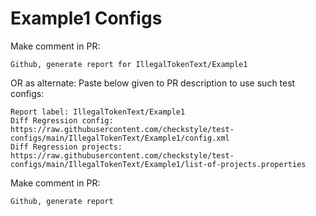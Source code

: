 # Example1 Configs
Make comment in PR:
```
Github, generate report for IllegalTokenText/Example1
```
OR as alternate:
Paste below given to PR description to use such test configs:
```
Report label: IllegalTokenText/Example1
Diff Regression config: https://raw.githubusercontent.com/checkstyle/test-configs/main/IllegalTokenText/Example1/config.xml
Diff Regression projects: https://raw.githubusercontent.com/checkstyle/test-configs/main/IllegalTokenText/Example1/list-of-projects.properties
```
Make comment in PR:
```
Github, generate report
```

